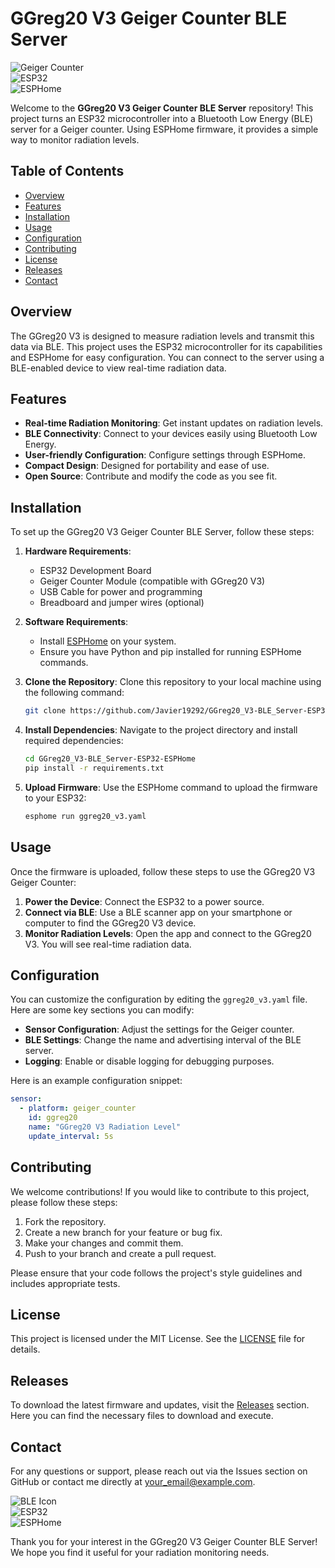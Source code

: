 # GGreg20 V3 Geiger Counter BLE Server

![Geiger Counter](https://example.com/path/to/geiger-counter-image.png)  
![ESP32](https://example.com/path/to/esp32-image.png)  
![ESPHome](https://example.com/path/to/esphome-image.png)  

Welcome to the **GGreg20 V3 Geiger Counter BLE Server** repository! This project turns an ESP32 microcontroller into a Bluetooth Low Energy (BLE) server for a Geiger counter. Using ESPHome firmware, it provides a simple way to monitor radiation levels.

## Table of Contents

- [Overview](#overview)
- [Features](#features)
- [Installation](#installation)
- [Usage](#usage)
- [Configuration](#configuration)
- [Contributing](#contributing)
- [License](#license)
- [Releases](#releases)
- [Contact](#contact)

## Overview

The GGreg20 V3 is designed to measure radiation levels and transmit this data via BLE. This project uses the ESP32 microcontroller for its capabilities and ESPHome for easy configuration. You can connect to the server using a BLE-enabled device to view real-time radiation data.

## Features

- **Real-time Radiation Monitoring**: Get instant updates on radiation levels.
- **BLE Connectivity**: Connect to your devices easily using Bluetooth Low Energy.
- **User-friendly Configuration**: Configure settings through ESPHome.
- **Compact Design**: Designed for portability and ease of use.
- **Open Source**: Contribute and modify the code as you see fit.

## Installation

To set up the GGreg20 V3 Geiger Counter BLE Server, follow these steps:

1. **Hardware Requirements**:
   - ESP32 Development Board
   - Geiger Counter Module (compatible with GGreg20 V3)
   - USB Cable for power and programming
   - Breadboard and jumper wires (optional)

2. **Software Requirements**:
   - Install [ESPHome](https://esphome.io/guides/getting_started_hassio.html) on your system.
   - Ensure you have Python and pip installed for running ESPHome commands.

3. **Clone the Repository**:
   Clone this repository to your local machine using the following command:
   ```bash
   git clone https://github.com/Javier19292/GGreg20_V3-BLE_Server-ESP32-ESPHome.git
   ```

4. **Install Dependencies**:
   Navigate to the project directory and install required dependencies:
   ```bash
   cd GGreg20_V3-BLE_Server-ESP32-ESPHome
   pip install -r requirements.txt
   ```

5. **Upload Firmware**:
   Use the ESPHome command to upload the firmware to your ESP32:
   ```bash
   esphome run ggreg20_v3.yaml
   ```

## Usage

Once the firmware is uploaded, follow these steps to use the GGreg20 V3 Geiger Counter:

1. **Power the Device**: Connect the ESP32 to a power source.
2. **Connect via BLE**: Use a BLE scanner app on your smartphone or computer to find the GGreg20 V3 device.
3. **Monitor Radiation Levels**: Open the app and connect to the GGreg20 V3. You will see real-time radiation data.

## Configuration

You can customize the configuration by editing the `ggreg20_v3.yaml` file. Here are some key sections you can modify:

- **Sensor Configuration**: Adjust the settings for the Geiger counter.
- **BLE Settings**: Change the name and advertising interval of the BLE server.
- **Logging**: Enable or disable logging for debugging purposes.

Here is an example configuration snippet:

```yaml
sensor:
  - platform: geiger_counter
    id: ggreg20
    name: "GGreg20 V3 Radiation Level"
    update_interval: 5s
```

## Contributing

We welcome contributions! If you would like to contribute to this project, please follow these steps:

1. Fork the repository.
2. Create a new branch for your feature or bug fix.
3. Make your changes and commit them.
4. Push to your branch and create a pull request.

Please ensure that your code follows the project's style guidelines and includes appropriate tests.

## License

This project is licensed under the MIT License. See the [LICENSE](LICENSE) file for details.

## Releases

To download the latest firmware and updates, visit the [Releases](https://github.com/Javier19292/GGreg20_V3-BLE_Server-ESP32-ESPHome/releases) section. Here you can find the necessary files to download and execute.

## Contact

For any questions or support, please reach out via the Issues section on GitHub or contact me directly at [your_email@example.com](mailto:your_email@example.com).

![BLE Icon](https://img.shields.io/badge/BLE-Enabled-brightgreen)  
![ESP32](https://img.shields.io/badge/ESP32-Board-blue)  
![ESPHome](https://img.shields.io/badge/ESPHome-Config-orange)  

Thank you for your interest in the GGreg20 V3 Geiger Counter BLE Server! We hope you find it useful for your radiation monitoring needs.